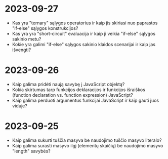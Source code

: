 # 2023-09-27

- Kas yra "ternary" sąlygos operatorius ir kaip jis skiriasi nuo paprastos "if-else" sąlygos konstrukcijos?
- Kas yra yra "short-circuit" evaluacija ir kaip ji veikia "if-else" sąlygos sakinio metu?
- Kokie yra galimi "if-else" sąlygos sakinio klaidos scenarijai ir kaip jas išvengti?

# 2023-09-26

- Kaip galima pridėti naują savybę į JavaScript objektą?
- Kokia skirtumas tarp funkcijos deklaracijos ir funkcijos išraiškos (function declaration vs. function expression) JavaScript?
- Kaip galima perduoti argumentus funkcijai JavaScript ir kaip gauti juos viduje?

# 2023-09-25

- Kaip galima sukurti tuščia masyva be naudojimo tuščio masyvo literalo?
- Kaip galima surasti masyvo ilgį (elementų skaičių) be naudojimo masyvo "length" savybės?
